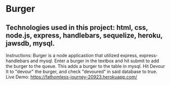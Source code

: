 # Burger

## Technologies used in this project: html, css, node.js, express, handlebars, sequelize, heroku, jawsdb, mysql.

Instructions: Burger is a node applicastion that utilized express, express-handlebars and mysql. Enter a burger in the textbox and hit submit to add the burger to the queue. This adds a burger to the table in mysql. Hit Devour It to "devour" the burger, and check "devoured" in said database to true.
Live Demo: https://fathomless-journey-20923.herokuapp.com/
